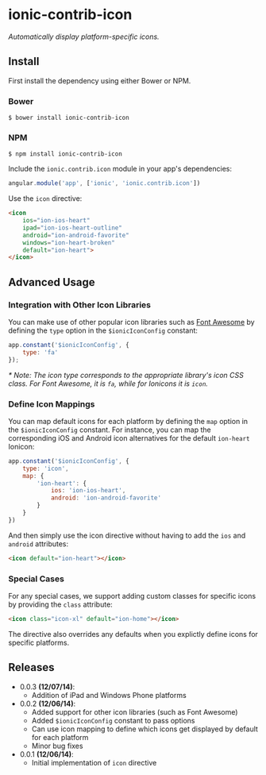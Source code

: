 ionic-contrib-icon
==================

_Automatically display platform-specific icons._

## Install

First install the dependency using either Bower or NPM.

### Bower

```shell
$ bower install ionic-contrib-icon
```

### NPM

```shell
$ npm install ionic-contrib-icon
```

Include the `ionic.contrib.icon` module in your app's dependencies:

```javascript
angular.module('app', ['ionic', 'ionic.contrib.icon'])
```

Use the `icon` directive:

```html
<icon
    ios="ion-ios-heart"
    ipad="ion-ios-heart-outline"
    android="ion-android-favorite"
    windows="ion-heart-broken"
    default="ion-heart">
</icon>
```

## Advanced Usage

### Integration with Other Icon Libraries

You can make use of other popular icon libraries such as [Font Awesome](https://fortawesome.github.io/Font-Awesome/) by defining the `type` option in the `$ionicIconConfig` constant:

```javascript
app.constant('$ionicIconConfig', {
    type: 'fa'
});
```

_* Note: The icon type corresponds to the appropriate library's icon CSS class. For Font Awesome, it is `fa`, while for Ionicons it is `icon`._

### Define Icon Mappings

You can map default icons for each platform by defining the `map` option in the `$ionicIconConfig` constant. For instance, you can map the corresponding iOS and Android icon alternatives for the default `ion-heart` Ionicon:

```javascript
app.constant('$ionicIconConfig', {
    type: 'icon',
    map: {
        'ion-heart': {
            ios: 'ion-ios-heart',
            android: 'ion-android-favorite'
        }
    }
})
```

And then simply use the icon directive without having to add the `ios` and `android` attributes:

```html
<icon default="ion-heart"></icon>
```

### Special Cases

For any special cases, we support adding custom classes for specific icons by providing the `class` attribute:

```html
<icon class="icon-xl" default="ion-home"></icon>
```

The directive also overrides any defaults when you explictly define icons for specific platforms.

## Releases

- 0.0.3 __(12/07/14)__:
    - Addition of iPad and Windows Phone platforms
- 0.0.2 __(12/06/14)__:
    - Added support for other icon libraries (such as Font Awesome)
    - Added `$ionicIconConfig` constant to pass options
    - Can use icon mapping to define which icons get displayed by default for each platform
    - Minor bug fixes
- 0.0.1 __(12/06/14)__:
    - Initial implementation of `icon` directive
